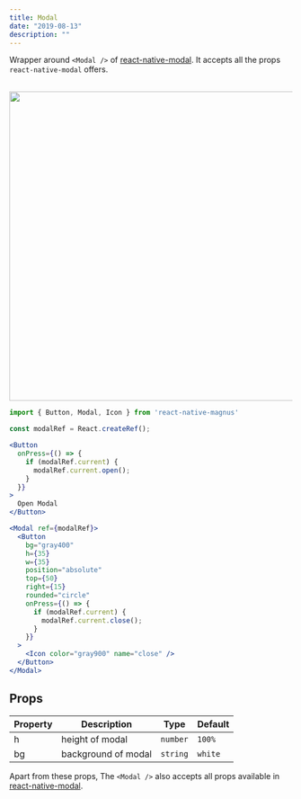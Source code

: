 ```yaml
---
title: Modal
date: "2019-08-13"
description: ""
---
```


Wrapper around `<Modal />` of [react-native-modal](https://github.com/react-native-community/react-native-modal). It accepts all the props `react-native-modal` offers.

<br />

<img src="/images/docs/modal/1.gif" class="rounded-lg" style="height: 550px; width: auto;" />

<br />

```jsx
import { Button, Modal, Icon } from 'react-native-magnus'

const modalRef = React.createRef();

<Button
  onPress={() => {
    if (modalRef.current) {
      modalRef.current.open();
    }
  }}
>
  Open Modal
</Button>

<Modal ref={modalRef}>
  <Button
    bg="gray400"
    h={35}
    w={35}
    position="absolute"
    top={50}
    right={15}
    rounded="circle"
    onPress={() => {
      if (modalRef.current) {
        modalRef.current.close();
      }
    }}
  >
    <Icon color="gray900" name="close" />
  </Button>
</Modal>
```

## Props

| Property | Description         | Type     | Default |
| -------- | ------------------- | -------- | ------- |
| h        | height of modal     | `number` | `100%`  |
| bg       | background of modal | `string` | `white` |

Apart from these props, The `<Modal />` also accepts all props available in [react-native-modal](https://github.com/react-native-community/react-native-modal).
